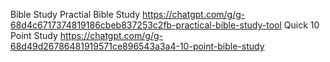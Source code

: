 Bible Study
Practial Bible Study
https://chatgpt.com/g/g-68d4c6717374819186cbeb837253c2fb-practical-bible-study-tool
Quick 10 Point Study
https://chatgpt.com/g/g-68d49d26786481919571ce896543a3a4-10-point-bible-study
